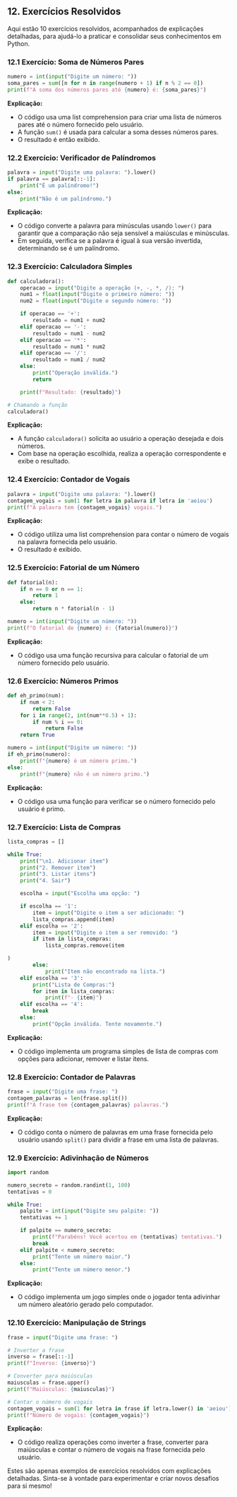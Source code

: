 ## 12. Exercícios Resolvidos

Aqui estão 10 exercícios resolvidos, acompanhados de explicações detalhadas, para ajudá-lo a praticar e consolidar seus conhecimentos em Python.

### 12.1 Exercício: Soma de Números Pares

```python
numero = int(input("Digite um número: "))
soma_pares = sum([n for n in range(numero + 1) if n % 2 == 0])
print(f"A soma dos números pares até {numero} é: {soma_pares}")
```

**Explicação:**
- O código usa uma list comprehension para criar uma lista de números pares até o número fornecido pelo usuário.
- A função `sum()` é usada para calcular a soma desses números pares.
- O resultado é então exibido.

### 12.2 Exercício: Verificador de Palíndromos

```python
palavra = input("Digite uma palavra: ").lower()
if palavra == palavra[::-1]:
    print("É um palíndromo!")
else:
    print("Não é um palíndromo.")
```

**Explicação:**
- O código converte a palavra para minúsculas usando `lower()` para garantir que a comparação não seja sensível a maiúsculas e minúsculas.
- Em seguida, verifica se a palavra é igual à sua versão invertida, determinando se é um palíndromo.

### 12.3 Exercício: Calculadora Simples

```python
def calculadora():
    operacao = input("Digite a operação (+, -, *, /): ")
    num1 = float(input("Digite o primeiro número: "))
    num2 = float(input("Digite o segundo número: "))

    if operacao == '+':
        resultado = num1 + num2
    elif operacao == '-':
        resultado = num1 - num2
    elif operacao == '*':
        resultado = num1 * num2
    elif operacao == '/':
        resultado = num1 / num2
    else:
        print("Operação inválida.")
        return

    print(f"Resultado: {resultado}")

# Chamando a função
calculadora()
```

**Explicação:**
- A função `calculadora()` solicita ao usuário a operação desejada e dois números.
- Com base na operação escolhida, realiza a operação correspondente e exibe o resultado.

### 12.4 Exercício: Contador de Vogais

```python
palavra = input("Digite uma palavra: ").lower()
contagem_vogais = sum(1 for letra in palavra if letra in 'aeiou')
print(f"A palavra tem {contagem_vogais} vogais.")
```

**Explicação:**
- O código utiliza uma list comprehension para contar o número de vogais na palavra fornecida pelo usuário.
- O resultado é exibido.

### 12.5 Exercício: Fatorial de um Número

```python
def fatorial(n):
    if n == 0 or n == 1:
        return 1
    else:
        return n * fatorial(n - 1)

numero = int(input("Digite um número: "))
print(f"O fatorial de {numero} é: {fatorial(numero)}")
```

**Explicação:**
- O código usa uma função recursiva para calcular o fatorial de um número fornecido pelo usuário.

### 12.6 Exercício: Números Primos

```python
def eh_primo(num):
    if num < 2:
        return False
    for i in range(2, int(num**0.5) + 1):
        if num % i == 0:
            return False
    return True

numero = int(input("Digite um número: "))
if eh_primo(numero):
    print(f"{numero} é um número primo.")
else:
    print(f"{numero} não é um número primo.")
```

**Explicação:**
- O código usa uma função para verificar se o número fornecido pelo usuário é primo.

### 12.7 Exercício: Lista de Compras

```python
lista_compras = []

while True:
    print("\n1. Adicionar item")
    print("2. Remover item")
    print("3. Listar itens")
    print("4. Sair")

    escolha = input("Escolha uma opção: ")

    if escolha == '1':
        item = input("Digite o item a ser adicionado: ")
        lista_compras.append(item)
    elif escolha == '2':
        item = input("Digite o item a ser removido: ")
        if item in lista_compras:
            lista_compras.remove(item

)
        else:
            print("Item não encontrado na lista.")
    elif escolha == '3':
        print("Lista de Compras:")
        for item in lista_compras:
            print(f"- {item}")
    elif escolha == '4':
        break
    else:
        print("Opção inválida. Tente novamente.")
```

**Explicação:**
- O código implementa um programa simples de lista de compras com opções para adicionar, remover e listar itens.

### 12.8 Exercício: Contador de Palavras

```python
frase = input("Digite uma frase: ")
contagem_palavras = len(frase.split())
print(f"A frase tem {contagem_palavras} palavras.")
```

**Explicação:**
- O código conta o número de palavras em uma frase fornecida pelo usuário usando `split()` para dividir a frase em uma lista de palavras.

### 12.9 Exercício: Adivinhação de Números

```python
import random

numero_secreto = random.randint(1, 100)
tentativas = 0

while True:
    palpite = int(input("Digite seu palpite: "))
    tentativas += 1

    if palpite == numero_secreto:
        print(f"Parabéns! Você acertou em {tentativas} tentativas.")
        break
    elif palpite < numero_secreto:
        print("Tente um número maior.")
    else:
        print("Tente um número menor.")
```

**Explicação:**
- O código implementa um jogo simples onde o jogador tenta adivinhar um número aleatório gerado pelo computador.

### 12.10 Exercício: Manipulação de Strings

```python
frase = input("Digite uma frase: ")

# Inverter a frase
inverso = frase[::-1]
print(f"Inverso: {inverso}")

# Converter para maiúsculas
maiusculas = frase.upper()
print(f"Maiúsculas: {maiusculas}")

# Contar o número de vogais
contagem_vogais = sum(1 for letra in frase if letra.lower() in 'aeiou')
print(f"Número de vogais: {contagem_vogais}")
```

**Explicação:**
- O código realiza operações como inverter a frase, converter para maiúsculas e contar o número de vogais na frase fornecida pelo usuário.

Estes são apenas exemplos de exercícios resolvidos com explicações detalhadas. Sinta-se à vontade para experimentar e criar novos desafios para si mesmo!
